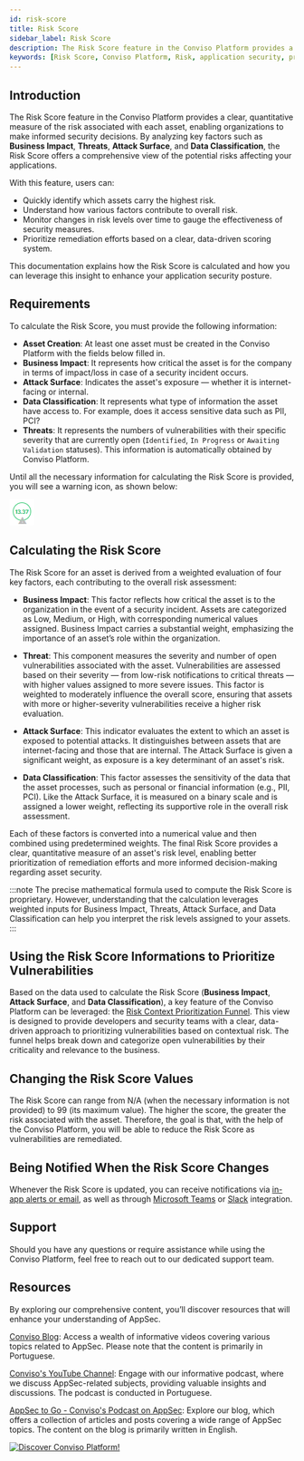 ```yaml
---
id: risk-score
title: Risk Score
sidebar_label: Risk Score
description: The Risk Score feature in the Conviso Platform provides a clear, quantitative measure of the risk associated with each asset, enabling organizations to make informed security decisions.
keywords: [Risk Score, Conviso Platform, Risk, application security, proactive risk management]
---
```


## Introduction

The Risk Score feature in the Conviso Platform provides a clear, quantitative measure of the risk associated with each asset, enabling organizations to make informed security decisions. By analyzing key factors such as **Business Impact**, **Threats**, **Attack Surface**, and **Data Classification**, the Risk Score offers a comprehensive view of the potential risks affecting your applications.

With this feature, users can:

- Quickly identify which assets carry the highest risk.
- Understand how various factors contribute to overall risk.
- Monitor changes in risk levels over time to gauge the effectiveness of security measures.
- Prioritize remediation efforts based on a clear, data-driven scoring system.

This documentation explains how the Risk Score is calculated and how you can leverage this insight to enhance your application security posture.

## Requirements

To calculate the Risk Score, you must provide the following information:

- **Asset Creation**: At least one asset must be created in the Conviso Platform with the fields below filled in.
- **Business Impact**: It represents how critical the asset is for the company in terms of impact/loss in case of a security incident occurs.
- **Attack Surface**: Indicates the asset's exposure — whether it is internet-facing or internal.
- **Data Classification**: It represents what type of information the asset have access to. For example, does it access sensitive data such as PII, PCI?
- **Threats**: It represents the numbers of vulnerabilities with their specific severity that are currently open (`Identified`, `In Progress` or `Awaiting Validation` statuses). This information is automatically obtained by Conviso Platform.

Until all the necessary information for calculating the Risk Score is provided, you will see a warning icon, as shown below:

<div style={{textAlign: 'center'}}>

![img](../../static/img/risk-score1.png)

</div>

## Calculating the Risk Score

The Risk Score for an asset is derived from a weighted evaluation of four key factors, each contributing to the overall risk assessment:

- **Business Impact**:
This factor reflects how critical the asset is to the organization in the event of a security incident. Assets are categorized as Low, Medium, or High, with corresponding numerical values assigned. Business Impact carries a substantial weight, emphasizing the importance of an asset’s role within the organization.

- **Threat**:
This component measures the severity and number of open vulnerabilities associated with the asset. Vulnerabilities are assessed based on their severity — from low-risk notifications to critical threats — with higher values assigned to more severe issues. This factor is weighted to moderately influence the overall score, ensuring that assets with more or higher-severity vulnerabilities receive a higher risk evaluation.

- **Attack Surface**:
This indicator evaluates the extent to which an asset is exposed to potential attacks. It distinguishes between assets that are internet-facing and those that are internal. The Attack Surface is given a significant weight, as exposure is a key determinant of an asset's risk.

- **Data Classification**:
This factor assesses the sensitivity of the data that the asset processes, such as personal or financial information (e.g., PII, PCI). Like the Attack Surface, it is measured on a binary scale and is assigned a lower weight, reflecting its supportive role in the overall risk assessment.

Each of these factors is converted into a numerical value and then combined using predetermined weights. The final Risk Score provides a clear, quantitative measure of an asset's risk level, enabling better prioritization of remediation efforts and more informed decision-making regarding asset security.

:::note
The precise mathematical formula used to compute the Risk Score is proprietary. However, understanding that the calculation leverages weighted inputs for Business Impact, Threats, Attack Surface, and Data Classification can help you interpret the risk levels assigned to your assets.
:::

## Using the Risk Score Informations to Prioritize Vulnerabilities

Based on the data used to calculate the Risk Score (**Business Impact**, **Attack Surface**, and **Data Classification**), a key feature of the Conviso Platform can be leveraged: the [Risk Context Prioritization Funnel](./risk-context-funnel.md). This view is designed to provide developers and security teams with a clear, data-driven approach to prioritizing vulnerabilities based on contextual risk. The funnel helps break down and categorize open vulnerabilities by their criticality and relevance to the business.

## Changing the Risk Score Values

The Risk Score can range from N/A (when the necessary information is not provided) to 99 (its maximum value). The higher the score, the greater the risk associated with the asset. Therefore, the goal is that, with the help of the Conviso Platform, you will be able to reduce the Risk Score as vulnerabilities are remediated.

## Being Notified When the Risk Score Changes

Whenever the Risk Score is updated, you can receive notifications via [in-app alerts or email](https://app.convisoappsec.com/spa/user/notifications-center), as well as through [Microsoft Teams](../integrations/microsoft-teams.md) or [Slack](../integrations/slack.md) integration.

## Support

Should you have any questions or require assistance while using the Conviso Platform, feel free to reach out to our dedicated support team.

## Resources

By exploring our comprehensive content, you’ll discover resources that will enhance your understanding of AppSec.

[Conviso Blog](https://bit.ly/3JtXM8A): Access a wealth of informative videos covering various topics related to AppSec. Please note that the content is primarily in Portuguese.

[Conviso's YouTube Channel](https://bit.ly/3NIbbfM): Engage with our informative podcast, where we discuss AppSec-related subjects, providing valuable insights and discussions. The podcast is conducted in Portuguese.

[AppSec to Go - Conviso's Podcast on AppSec](https://spoti.fi/43UJQwN): Explore our blog, which offers a collection of articles and posts covering a wide range of AppSec topics. The content on the blog is primarily written in English.

[![Discover Conviso Platform!](https://no-cache.hubspot.com/cta/default/5613826/interactive-125788977029.png)](https://cta-service-cms2.hubspot.com/web-interactives/public/v1/track/redirect?encryptedPayload=AVxigLKtcWzoFbzpyImNNQsXC9S54LjJuklwM39zNd7hvSoR%2FVTX%2FXjNdqdcIIDaZwGiNwYii5hXwRR06puch8xINMyL3EXxTMuSG8Le9if9juV3u%2F%2BX%2FCKsCZN1tLpW39gGnNpiLedq%2BrrfmYxgh8G%2BTcRBEWaKasQ%3D&webInteractiveContentId=125788977029&portalId=5613826)